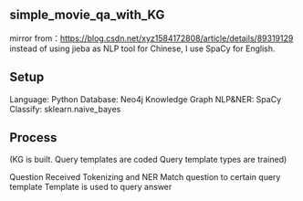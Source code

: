## simple_movie_qa_with_KG

mirror from：https://blog.csdn.net/xyz1584172808/article/details/89319129
instead of using jieba as NLP tool for Chinese, I use SpaCy for English.


## Setup
Language: Python
Database:  Neo4j Knowledge Graph
NLP&NER: SpaCy
Classify:     sklearn.naive_bayes


## Process
(KG is built. 
Query templates are coded
Query template types are trained)

Question Received
Tokenizing and NER
Match question to certain query template
Template is used to query answer







